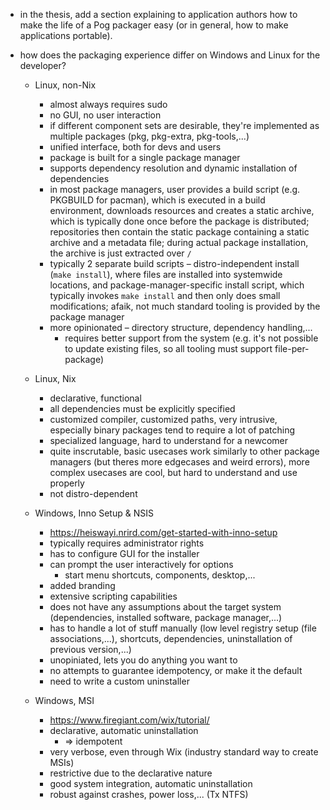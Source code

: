 - in the thesis, add a section explaining to application authors how to make the life of a Pog packager easy (or in general, how to make applications portable).

- how does the packaging experience differ on Windows and Linux for the developer?
  - Linux, non-Nix
    - almost always requires sudo
    - no GUI, no user interaction
    - if different component sets are desirable, they're implemented as multiple packages (pkg, pkg-extra, pkg-tools,...)
    - unified interface, both for devs and users
    - package is built for a single package manager
    - supports dependency resolution and dynamic installation of dependencies
    - in most package managers, user provides a build script (e.g. PKGBUILD for pacman), which is executed in a build environment, downloads resources and creates a static archive, which is typically done once before the package is distributed; repositories then contain the static package containing a static archive and a metadata file; during actual package installation, the archive is just extracted over `/`
    - typically 2 separate build scripts – distro-independent install (`make install`), where files are installed into systemwide locations, and package-manager-specific install script, which typically invokes `make install` and then only does small modifications; afaik, not much standard tooling is provided by the package manager
    - more opinionated – directory structure, dependency handling,...
      - requires better support from the system (e.g. it's not possible to update existing files, so all tooling must support file-per-package)

  - Linux, Nix
    - declarative, functional
    - all dependencies must be explicitly specified
    - customized compiler, customized paths, very intrusive, especially binary packages tend to require a lot of patching
    - specialized language, hard to understand for a newcomer
    - quite inscrutable, basic usecases work similarly to other package managers (but theres more edgecases and weird errors), more complex usecases are cool, but hard to understand and use properly
    - not distro-dependent

  - Windows, Inno Setup & NSIS
    - https://heiswayi.nrird.com/get-started-with-inno-setup
    - typically requires administrator rights
    - has to configure GUI for the installer
    - can prompt the user interactively for options
      - start menu shortcuts, components, desktop,...
    - added branding
    - extensive scripting capabilities
    - does not have any assumptions about the target system (dependencies, installed software, package manager,...)
    - has to handle a lot of stuff manually (low level registry setup (file associations,...), shortcuts, dependencies, uninstallation of previous version,...)
    - unopiniated, lets you do anything you want to
    - no attempts to guarantee idempotency, or make it the default
    - need to write a custom uninstaller
  - Windows, MSI
    - https://www.firegiant.com/wix/tutorial/
    - declarative, automatic uninstallation
      - => idempotent
    - very verbose, even through Wix (industry standard way to create MSIs)
    - restrictive due to the declarative nature
    - good system integration, automatic uninstallation
    - robust against crashes, power loss,... (Tx NTFS)